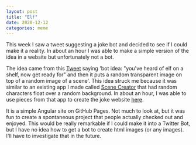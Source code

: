 ```yaml
---
layout: post
title: "Elf"
date: 2020-12-12
categories: meme
---
```


This week I saw a tweet suggesting a joke bot and decided to see if I could make it a reality. 
In about an hour I was able to make a simple version of the idea in a website but unfortunately not a bot.

The idea came from this [Tweet][og-tweet] saying 'bot idea: "you've heard of elf on a shelf, now get ready for" and then it puts a random transparent image on top of a random image of a scene'.
This idea struck me because it was similar to an existing app I made called [Scene Creator][scene-creator] that had 
random characters float over a random background. In about an hour, I was able to use pieces from 
that app to create the joke website [here][elf-site].

It is a simple Angular site on GitHub Pages. Not much to look at, but it was fun to create a spontaneous project
that people actually checked out and enjoyed. This would be really remarkable if I could make it into a Twitter Bot,
but I have no idea how to get a bot to create html images (or any images). I'll have to investigate that in the future.

[elf-site]: https://adam-on-the-internet.github.io/elf/
[og-tweet]: https://twitter.com/NoraReed/status/1336855139588714496
[scene-creator]: https://adam-on-the-internet.github.io/scene-creator
